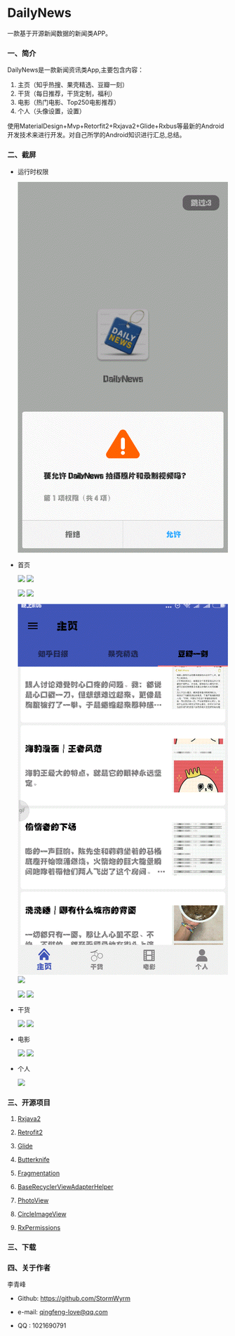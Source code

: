 # DailyNews
一款基于开源新闻数据的新闻类APP。  

### 一、简介
DailyNews是一款新闻资讯类App,主要包含内容：
  
1. 主页（知乎热搜、果壳精选、豆瓣一刻）
2. 干货（每日推荐，干货定制，福利）
3. 电影（热门电影、Top250电影推荐）
4. 个人（头像设置，设置）

使用MaterialDesign+Mvp+Retorfit2+Rxjava2+Glide+Rxbus等最新的Android开发技术来进行开发。对自己所学的Android知识进行汇总,总结。

### 二、截屏
 * 运行时权限

	![](screenshot/splash1.gif) 
 
 * 首页
 
    ![](screenshot/home1.gif)  ![](screenshot/home2.gif) 
     
    ![](screenshot/home3.gif)  ![](screenshot/home4.gif) 
     
    ![](screenshot/home5.gif)  ![](screenshot/home6.gif)
    
    ![](screenshot/home7.gif)  ![](screenshot/home8.gif)
    
 * 干货
 
    ![](screenshot/gankio1.gif)  ![](screenshot/gankio2.gif) 
   
 
 * 电影
 
    ![](screenshot/movie1.gif)  ![](screenshot/movie2.gif) 
    
 * 个人
 
    ![](screenshot/personal1.gif) 
 
  

### 三、开源项目
1. [Rxjava2](https://github.com/ReactiveX/RxJava)

2. [Retrofit2](https://github.com/square/retrofit)

3. [Glide](https://github.com/bumptech/glide)

4. [Butterknife](https://github.com/JakeWharton/butterknife)

5. [Fragmentation](https://github.com/YoKeyword/Fragmentation)

6. [BaseRecyclerViewAdapterHelper](https://github.com/CymChad/BaseRecyclerViewAdapterHelper)

7. [PhotoView](https://github.com/chrisbanes/PhotoView)

8. [CircleImageView](https://github.com/hdodenhof/CircleImageView)

9. [RxPermissions](https://github.com/tbruyelle/RxPermissions)

### 三、下载

### 四、关于作者
  
  李青峰
  
  * Github: https://github.com/StormWyrm
  
  * e-mail: qingfeng-love@qq.com
  
  * QQ : 1021690791


